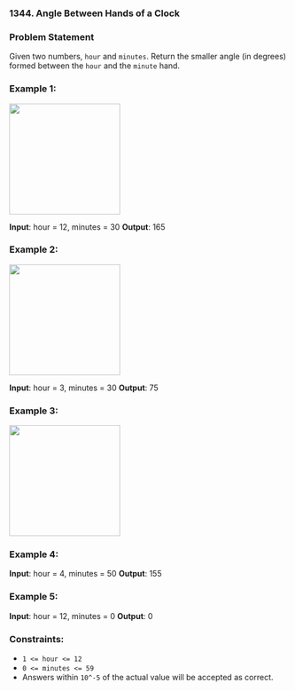 ### 1344. Angle Between Hands of a Clock

### Problem Statement
Given two numbers, `hour` and `minutes`. Return the smaller angle (in degrees) formed between the `hour` and the `minute` hand.

### Example 1:
<img src="https://assets.leetcode.com/uploads/2019/12/26/sample_1_1673.png" width="200" height="200" />

**Input**: hour = 12, minutes = 30
**Output**: 165

### Example 2:
<img src="https://assets.leetcode.com/uploads/2019/12/26/sample_2_1673.png" width="200" height="200" />

**Input**: hour = 3, minutes = 30
**Output**: 75

### Example 3:
<img src="https://assets.leetcode.com/uploads/2019/12/26/sample_3_1673.png" width="200" height="200"/>

### Example 4:
**Input**: hour = 4, minutes = 50
**Output**: 155

### Example 5:
**Input**: hour = 12, minutes = 0
**Output**: 0

### Constraints:

* `1 <= hour <= 12`
* `0 <= minutes <= 59`
* Answers within `10^-5` of the actual value will be accepted as correct.

